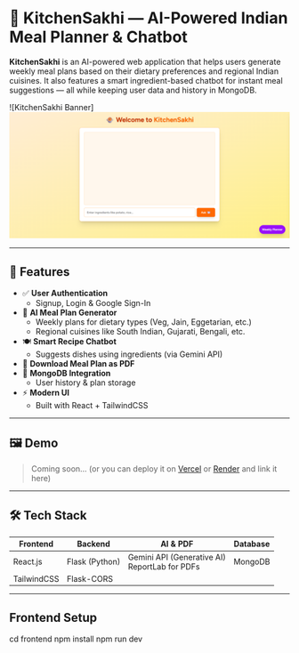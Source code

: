 # 🍳 KitchenSakhi — AI-Powered Indian Meal Planner & Chatbot

**KitchenSakhi** is an AI-powered web application that helps users generate weekly meal plans based on their dietary preferences and regional Indian cuisines. It also features a smart ingredient-based chatbot for instant meal suggestions — all while keeping user data and history in MongoDB.

![KitchenSakhi Banner]![alt text](image.png)<!-- Replace with your actual banner if needed -->

---

## 🌟 Features

- ✅ **User Authentication**
  - Signup, Login & Google Sign-In
- 🍛 **AI Meal Plan Generator**
  - Weekly plans for dietary types (Veg, Jain, Eggetarian, etc.)
  - Regional cuisines like South Indian, Gujarati, Bengali, etc.
- 🍽️ **Smart Recipe Chatbot**
  - Suggests dishes using ingredients (via Gemini API)
- 🧾 **Download Meal Plan as PDF**
- 💾 **MongoDB Integration**
  - User history & plan storage
- ⚡ **Modern UI**
  - Built with React + TailwindCSS

---

## 🖼️ Demo

> Coming soon… (or you can deploy it on [Vercel](https://vercel.com/) or [Render](https://render.com/) and link it here)

---

## 🛠️ Tech Stack

| Frontend         | Backend        | AI & PDF | Database     |
|------------------|----------------|----------|--------------|
| React.js         | Flask (Python) | Gemini API (Generative AI)<br>ReportLab for PDFs | MongoDB |
| TailwindCSS      | Flask-CORS     |          |              |

---
## Frontend Setup

cd frontend
npm install
npm run dev